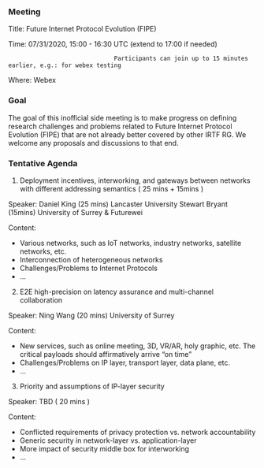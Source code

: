 ### **Meeting**
Title: Future Internet Protocol Evolution (FIPE)

Time:  07/31/2020, 15:00 - 16:30 UTC (extend to 17:00 if needed)
                                  
                                  Participants can join up to 15 minutes earlier, e.g.: for webex testing

Where: Webex

### **Goal**
The goal of this inofficial side meeting is to make progress on defining research challenges and problems related to Future Internet Protocol Evolution (FIPE) that are not already better covered by other IRTF RG. We welcome any proposals and discussions to that end. 

### **Tentative Agenda**

1. Deployment incentives, interworking, and gateways between networks with different addressing semantics ( 25 mins + 15mins )

Speaker: Daniel King (25 mins) Lancaster University
         Stewart Bryant (15mins) University of Surrey & Futurewei

Content:
- Various networks, such as  IoT networks, industry networks, satellite networks, etc.
- Interconnection of heterogeneous networks
- Challenges/Problems to Internet Protocols
- ...

2. E2E high-precision on latency assurance and multi-channel collaboration 

Speaker: Ning Wang (20 mins) University of Surrey

Content:
- New services, such as online meeting, 3D, VR/AR, holy graphic, etc. The critical payloads should affirmatively arrive “on time”
- Challenges/Problems on IP layer, transport layer, data plane, etc.
- ...

3. Priority and assumptions of IP-layer security

Speaker: TBD ( 20 mins )

Content: 
- Conflicted requirements of privacy protection vs. network accountability
- Generic security in network-layer vs. application-layer
- More impact of security middle box for interworking
- ...

